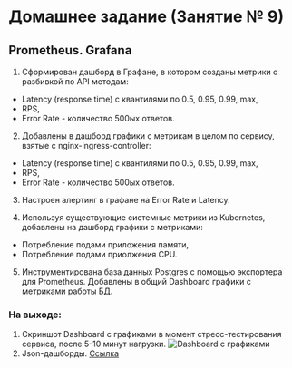 # Домашнее задание (Занятие № 9)
## Prometheus. Grafana

1. Сформирован дашборд в Графане, в котором созданы метрики с разбивкой по API методам:
- Latency (response time) с квантилями по 0.5, 0.95, 0.99, max,
- RPS,
- Error Rate - количество 500ых ответов.

2. Добавлены в дашборд графики с метрикам в целом по сервису, взятые с nginx-ingress-controller:
- Latency (response time) с квантилями по 0.5, 0.95, 0.99, max,
- RPS,
- Error Rate - количество 500ых ответов.

3. Настроен алертинг в графане на Error Rate и Latency.

4. Используя существующие системные метрики из Kubernetes, добавлены на дашборд графики с метриками:
- Потребление подами приложения памяти,
- Потребление подами приолжения CPU.

5. Инструментирована база данных Postgres с помощью экспортера для Prometheus. Добавлены в общий Dashboard графики с метриками работы БД.

### На выходе:
1. Скриншот Dashboard с графиками в момент стресс-тестирования сервиса, после 5-10 минут нагрузки.
![Dashboard с графиками](results/practise-scheme.png)
1. Json-дашборды.
[Ссылка](results/grafana-dashboard.json)